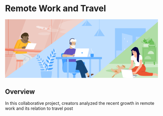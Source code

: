 # Remote Work and Travel 

![](Images/remote_work_header.png)

## Overview 

In this collaborative project, creators analyzed the recent growth in remote work and its relation to travel post  